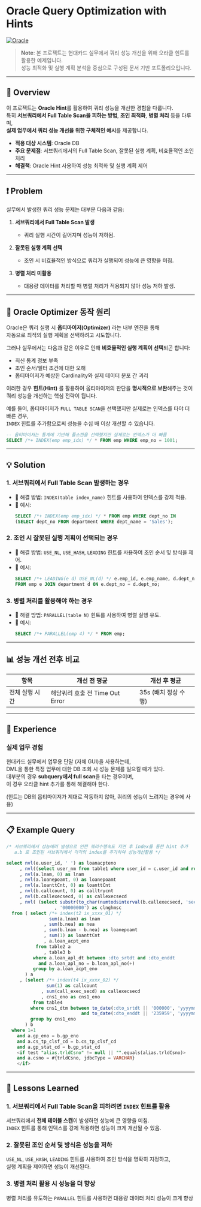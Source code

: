 # Oracle Query Optimization with Hints

[![Oracle](https://img.shields.io/badge/Oracle-%23FF5733.svg?style=for-the-badge&logo=oracle&logoColor=white)](https://www.oracle.com/)

> **Note**: 본 프로젝트는 현대카드 실무에서 쿼리 성능 개선을 위해 오라클 힌트를 활용한 예제입니다.  
> 성능 최적화 및 실행 계획 분석을 중심으로 구성된 문서 기반 포트폴리오입니다.

---

## 🧩 Overview

이 프로젝트는 **Oracle Hint**를 활용하여 쿼리 성능을 개선한 경험을 다룹니다.  
특히 **서브쿼리에서 Full Table Scan을 피하는 방법**, **조인 최적화**, **병렬 처리** 등을 다루며,  
**실제 업무에서 쿼리 성능 개선을 위한 구체적인 예시**를 제공합니다.

- **적용 대상 시스템**: Oracle DB
- **주요 문제점**: 서브쿼리에서의 Full Table Scan, 잘못된 실행 계획, 비효율적인 조인 처리
- **해결책**: Oracle Hint 사용하여 성능 최적화 및 실행 계획 제어

---

## ❗ Problem

실무에서 발생한 쿼리 성능 문제는 대부분 다음과 같음:

1. **서브쿼리에서 Full Table Scan 발생**
   - 쿼리 실행 시간이 길어지며 성능이 저하됨.
   
2. **잘못된 실행 계획 선택**
   - 조인 시 비효율적인 방식으로 쿼리가 실행되어 성능에 큰 영향을 미침.
   
3. **병렬 처리 미활용**
   - 대용량 데이터를 처리할 때 병렬 처리가 적용되지 않아 성능 저하 발생.

---

## 🧠 Oracle Optimizer 동작 원리

Oracle은 쿼리 실행 시 **옵티마이저(Optimizer)** 라는 내부 엔진을 통해  
자동으로 최적의 실행 계획을 선택하려고 시도합니다.

그러나 실무에서는 다음과 같은 이유로 인해 **비효율적인 실행 계획이 선택**되곤 합니다:

- 최신 통계 정보 부족
- 조인 순서/필터 조건에 대한 오해
- 옵티마이저가 예상한 Cardinality와 실제 데이터 분포 간 괴리

이러한 경우 **힌트(Hint)** 를 활용하여 옵티마이저의 판단을 **명시적으로 보완**해주는 것이  
쿼리 성능을 개선하는 핵심 전략이 됩니다.

예를 들어, 옵티마이저가 `FULL TABLE SCAN`을 선택했지만 실제로는 인덱스를 타야 더 빠른 경우,  
`INDEX` 힌트를 추가함으로써 성능을 수십 배 이상 개선할 수 있습니다.

```sql
-- 옵티마이저는 통계에 기반해 풀스캔을 선택했지만 실제로는 인덱스가 더 빠름
SELECT /*+ INDEX(emp emp_idx) */ * FROM emp WHERE emp_no = 1001;
```
---

## 💡 Solution

### 1. 서브쿼리에서 Full Table Scan 발생하는 경우
- 🔹 해결 방법: `INDEX(table index_name)` 힌트를 사용하여 인덱스를 강제 적용.
- 🔹 예시:
     ```sql
     SELECT /*+ INDEX(emp emp_idx) */ * FROM emp WHERE dept_no IN 
     (SELECT dept_no FROM department WHERE dept_name = 'Sales');
     ```

### 2. 조인 시 잘못된 실행 계획이 선택되는 경우
- 🔹 해결 방법: `USE_NL`, `USE_HASH`, `LEADING` 힌트를 사용하여 조인 순서 및 방식을 제어.
- 🔹 예시:
     ```sql
     SELECT /*+ LEADING(e d) USE_NL(d) */ e.emp_id, e.emp_name, d.dept_name 
     FROM emp e JOIN department d ON e.dept_no = d.dept_no;
     ```

### 3. 병렬 처리를 활용해야 하는 경우
- 🔹 해결 방법: `PARALLEL(table N)` 힌트를 사용하여 병렬 실행 유도.
- 🔹 예시:
     ```sql
     SELECT /*+ PARALLEL(emp 4) */ * FROM emp;
     ```

---

## 📊 성능 개선 전후 비교

| 항목               | 개선 전 평균                | 개선 후 평균               |
|------------------|--------------------------|--------------------------|
| 전체 실행 시간       | 해당쿼리 호출 전 Time Out Error | 35s (배치 정상 수행)         |
---

## 📘 Experience

### 실제 업무 경험
현대카드 실무에서 업무용 단말 (자체 GUI)을 사용하는데,  
DML을 통한 특정 업무에 대한 DB 조회 시 성능 문제를 일으킬 때가 있다.  
대부분의 경우 **subquery에서 full scan**을 타는 경우이며,  
이 경우 오라클 hint 추가를 통해 해결해야 한다.

(힌트는 DB의 옵티마이저가 제대로 작동하지 않아, 쿼리의 성능이 느려지는 경우에 사용)

---

## 📋 Example Query

```sql
/* 서브쿼리에서 성능에러 발생으로 인한 쿼리수행속도 지연 후 index를 통한 hint 추가 
   a.b 로 조인된 서브쿼리에서 각각의 index를 추가하여 성능개선활용 */

select nvl(e.user_id, ' ') as loanacpteno
     , nvl((select user_nm from table1 where user_id = c.user_id and rownum = 1), ' ') as cstlnm
     , nvl(a.lnam, 0) as lnam
     , nvl(a.loanepoamt, 0) as loanepoamt
     , nvl(a.loanttCnt, 0) as loanttCnt
     , nvl(b.callcount, 0) as calltrycnt
     , nvl(b.callexecsecd, 0) as callexecsecd
     , nvl( (select substr(to_char(numtodsinterval(b.callexecsecd, 'second')), 12, 8) from dual)
                  , '00000000') as clnghmsc
  from ( select /*+ index(t2 ix_xxxx_01) */
                sum(a.lnam) as lnam 
              , sum(b.nea) as nea
              , sum(b.lnam - b.nea) as loanepoamt
              , sum(1) as loanttCnt
              , a.loan_acpt_eno
           from table2 a
              , table3 b
          where a.loan_apl_dt between :dto_srtdt and :dto_enddt
            and a.loan_apl_no = b.loan_apl_no(+)
          group by a.loan_acpt_eno
       ) a
     , (select /*+ index(t4 ix_xxxx_02) */
               sum(1) as callcount
             , sum(call_exec_secd) as callexecsecd
             , cns1_eno as cns1_eno
          from table4
         where cns1_dtm between to_date(:dto_srtdt || '000000', 'yyyymmddhh24miss') 
                            and to_date(:dto_enddt || '235959', 'yyyymmddhh24miss')
         group by cns1_eno
       ) b
  where 1=1
    and a.gp_eno = b.gp_eno
    and a.cs_tp_clsf_cd = b.cs_tp_clsf_cd
    and a.gp_stat_cd = b.gp_stat_cd
    <if test "alias.trldCsno" != null || "".equals(alias.trldCsno)>
    and a.csno = #{trldCsno, jdbcType = VARCHAR}
    </if>
```

---
## 📘 Lessons Learned

### 1. 서브쿼리에서 Full Table Scan을 피하려면 `INDEX` 힌트를 활용  
서브쿼리에서 **전체 테이블 스캔**이 발생하면 성능에 큰 영향을 미침.  
`INDEX` 힌트를 통해 인덱스를 강제 적용하면 성능이 크게 개선될 수 있음.  

### 2. 잘못된 조인 순서 및 방식은 성능을 저하  
`USE_NL`, `USE_HASH`, `LEADING` 힌트를 사용하여 조인 방식을 명확히 지정하고,  
실행 계획을 제어하면 성능이 개선된다.  

### 3. 병렬 처리 활용 시 성능을 더 향상  
병렬 처리를 유도하는 `PARALLEL` 힌트를 사용하면 대용량 데이터 처리 성능이 크게 향상  
